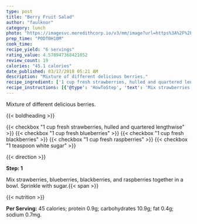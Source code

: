 ```yaml
---
type: post
title: "Berry Fruit Salad"
author: "faulknor"
category: lunch
photo: "https://imagesvc.meredithcorp.io/v3/mm/image?url=https%3A%2F%2Fimages.media-allrecipes.com%2Fuserphotos%2F664805.jpg"
prep_time: "P0DT0H10M"
cook_time: 
recipe_yield: "6 servings"
rating_value: 4.578947368421052
review_count: 19
calories: "45.1 calories"
date_published: 03/17/2018 05:21 AM
description: "Mixture of different delicious berries."
recipe_ingredient: ['1 cup fresh strawberries, hulled and quartered lengthwise', '1 cup fresh blueberries', '1 cup fresh blackberries', '1 cup fresh raspberries', '1 teaspoon white sugar']
recipe_instructions: [{'@type': 'HowToStep', 'text': 'Mix strawberries, blueberries, blackberries, and raspberries together in a bowl. Sprinkle with sugar.\n'}]
---
```


Mixture of different delicious berries. 

{{< boldheading >}}

{{< checkbox "1 cup fresh strawberries, hulled and quartered lengthwise" >}}
{{< checkbox "1 cup fresh blueberries" >}}
{{< checkbox "1 cup fresh blackberries" >}}
{{< checkbox "1 cup fresh raspberries" >}}
{{< checkbox "1 teaspoon white sugar" >}}


{{< direction >}}

**Step: 1**

Mix strawberries, blueberries, blackberries, and raspberries together in a bowl. Sprinkle with sugar.{{< span >}}

{{< nutrition >}}

**Per Serving:** 45 calories; protein 0.9g; carbohydrates 10.9g; fat 0.4g; sodium 0.7mg.